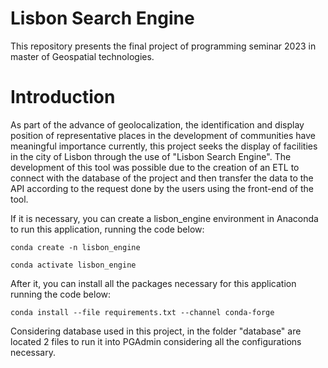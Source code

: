 # Lisbon Search Engine

This repository presents the final project of programming seminar 2023 in master of Geospatial technologies.

# Introduction

As part of the advance of geolocalization, the identification and display position of representative places in the development of communities have meaningful importance currently, this project seeks the display of facilities in the city of Lisbon through the use of "Lisbon Search Engine".
The development of this tool was possible due to the creation of an ETL  to connect with the database of the project and then transfer the data to the API according to the request done by the users  using the front-end of the tool.



If it is necessary, you can create a lisbon_engine environment in Anaconda to run this application, running the code below:

    conda create -n lisbon_engine

    conda activate lisbon_engine

After it, you can install all the packages necessary for this application running the code below:

    conda install --file requirements.txt --channel conda-forge
  

Considering database used in this project, in the folder "database" are located 2 files to run it into PGAdmin considering all the configurations necessary.



